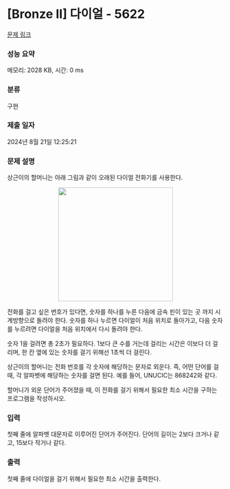 # [Bronze II] 다이얼 - 5622 

[문제 링크](https://www.acmicpc.net/problem/5622) 

### 성능 요약

메모리: 2028 KB, 시간: 0 ms

### 분류

구현

### 제출 일자

2024년 8월 21일 12:25:21

### 문제 설명

<p>상근이의 할머니는 아래 그림과 같이 오래된 다이얼 전화기를 사용한다.</p>

<p style="text-align: center;"><img alt="" src="https://u.acmicpc.net/9c88dd24-3a4c-4a09-bc50-e6496958214d/Screen%20Shot%202021-06-16%20at%2012.48.39%20AM.png" style="width: 267px; height: 265px;"></p>

<p>전화를 걸고 싶은 번호가 있다면, 숫자를 하나를 누른 다음에 금속 핀이 있는 곳 까지 시계방향으로 돌려야 한다. 숫자를 하나 누르면 다이얼이 처음 위치로 돌아가고, 다음 숫자를 누르려면 다이얼을 처음 위치에서 다시 돌려야 한다.</p>

<p>숫자 1을 걸려면 총 2초가 필요하다. 1보다 큰 수를 거는데 걸리는 시간은 이보다 더 걸리며, 한 칸 옆에 있는 숫자를 걸기 위해선 1초씩 더 걸린다.</p>

<p>상근이의 할머니는 전화 번호를 각 숫자에 해당하는 문자로 외운다. 즉, 어떤 단어를 걸 때, 각 알파벳에 해당하는 숫자를 걸면 된다. 예를 들어, UNUCIC는 868242와 같다.</p>

<p>할머니가 외운 단어가 주어졌을 때, 이 전화를 걸기 위해서 필요한 최소 시간을 구하는 프로그램을 작성하시오.</p>

### 입력 

 <p>첫째 줄에 알파벳 대문자로 이루어진 단어가 주어진다. 단어의 길이는 2보다 크거나 같고, 15보다 작거나 같다.</p>

### 출력 

 <p>첫째 줄에 다이얼을 걸기 위해서 필요한 최소 시간을 출력한다.</p>

